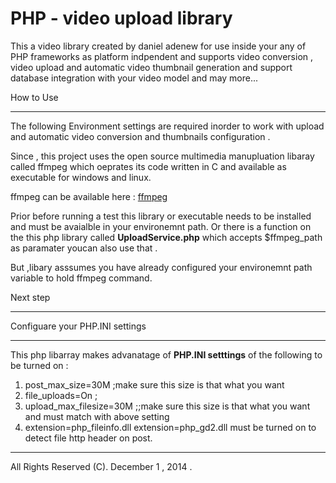 PHP - video upload library
=========================

This a video library created by daniel adenew for use inside your any of PHP frameworks as platform indpendent and supports video conversion , video upload and automatic video thumbnail generation and support database integration with your video model and may more...



How to  Use 
*************************

The following Environment settings are required inorder to work with upload and automatic video conversion and thumbnails configuration .

Since , this project uses the open source multimedia manupluation libaray called ffmpeg which oeprates its code written in C and available as executable for windows and linux. 

ffmpeg can be available here : <a href ="https://www.ffmpeg.org">ffmpeg</a>

Prior before running a test this library or executable needs to be installed and must be avaialble in your environemnt path.
Or there is a function on the  this php library called <b>UploadService.php</b> which accepts $ffmpeg_path as paramater youcan also use that .

But ,libary asssumes you have already configured your environemnt path variable to hold ffmpeg command.


Next step
****************************************
Configuare your PHP.INI settings 
****************************************
This php libarray makes advanatage of <b>PHP.INI setttings</b> of the following to be turned on :

1. post_max_size=30M ;make sure this size is that what you want
2. file_uploads=On ;
3. upload_max_filesize=30M ;;make sure this size is that what you want and must match with above setting
4. extension=php_fileinfo.dll
   extension=php_gd2.dll 
must be turned on to detect file http header on post.
*******************************************************************************************************









All Rights Reserved (C). December 1 , 2014 .

